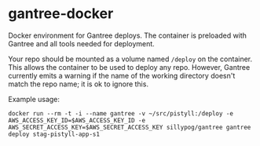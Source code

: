 gantree-docker
==============

Docker environment for Gantree deploys. The container is preloaded with Gantree and all tools needed for deployment.

Your repo should be mounted as a volume named `/deploy` on the container.
This allows the container to be used to deploy any repo.
However, Gantree currently emits a warning if the name of the working directory doesn't match the repo name;
it is ok to ignore this.

Example usage:

```
docker run --rm -t -i --name gantree -v ~/src/pistyll:/deploy -e AWS_ACCESS_KEY_ID=$AWS_ACCESS_KEY_ID -e AWS_SECRET_ACCESS_KEY=$AWS_SECRET_ACCESS_KEY sillypog/gantree gantree deploy stag-pistyll-app-s1
```
